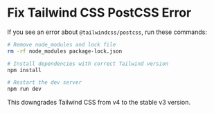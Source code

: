 # Fix Tailwind CSS PostCSS Error

If you see an error about `@tailwindcss/postcss`, run these commands:

```bash
# Remove node_modules and lock file
rm -rf node_modules package-lock.json

# Install dependencies with correct Tailwind version
npm install

# Restart the dev server
npm run dev
```

This downgrades Tailwind CSS from v4 to the stable v3 version.
